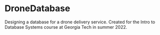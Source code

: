 # DroneDatabase

Designing a database for a drone delivery service. Created for the Intro to Database Systems course at Georgia Tech in summer 2022.
